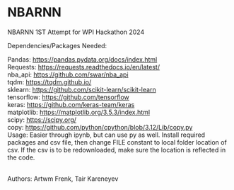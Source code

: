 # NBARNN
NBARNN 1ST Attempt for WPI Hackathon 2024

Dependencies/Packages Needed:

Pandas: https://pandas.pydata.org/docs/index.html
\
Requests: https://requests.readthedocs.io/en/latest/
\
nba_api: https://github.com/swar/nba_api
\
tqdm: https://tqdm.github.io/
\
sklearn: https://github.com/scikit-learn/scikit-learn
\
tensorflow: https://github.com/tensorflow
\
keras: https://github.com/keras-team/keras
\
matplotlib: https://matplotlib.org/3.5.3/index.html
\
scipy: https://scipy.org/ 
\
copy: https://github.com/python/cpython/blob/3.12/Lib/copy.py
\
Usage:
Easier through ipynb, but can use py as well. Install required packages and csv file, then change FILE constant to local folder location of csv. If the csv is to be redownloaded, make sure the location is reflected in the code. 

\
Authors: Artwm Frenk, Tair Kareneyev
